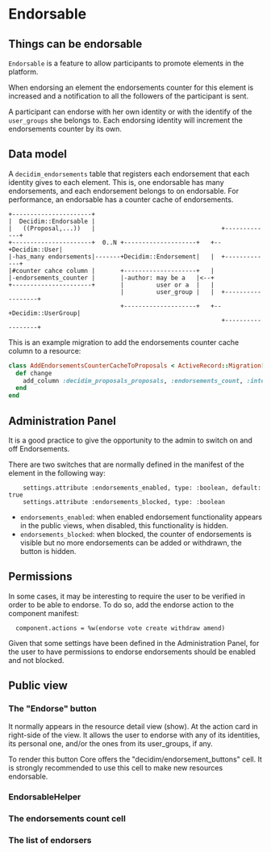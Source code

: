 # Endorsable

## Things can be endorsable

`Endorsable` is a feature to allow participants to promote elements in the platform.

When endorsing an element the endorsements counter for this element is increased and a notification to all the followers of the participant is sent.

A participant can endorse with her own identity or with the identify of the `user_groups` she belongs to. Each endorsing identity will increment the endorsements counter by its own.

## Data model

A `decidim_endorsements` table that registers each endorsement that each identity gives to each element. This is, one endorsable has many endorsements, and each endorsement belongs to on endorsable.
For performance, an endorsable has a counter cache of endorsements.

```
+----------------------+
|  Decidim::Endorsable |
|   ((Proposal,...))   |                                   +-------------+
+----------------------+  0..N +--------------------+   +--+Decidim::User|
|-has_many endorsements|-------+Decidim::Endorsement|   |  +-------------+
|#counter cahce column |       +--------------------+   |
|-endorsements_counter |       |-author: may be a   |<--+
+----------------------+       |         user or a  |   |
                               |         user_group |   |  +------------------+
                               +--------------------+   +--+Decidim::UserGroup|
                                                           +------------------+
```

This is an example migration to add the endorsements counter cache column to a resource:

```ruby
class AddEndorsementsCounterCacheToProposals < ActiveRecord::Migration[5.2]
  def change
    add_column :decidim_proposals_proposals, :endorsements_count, :integer, null: false, default: 0
  end
end

```

## Administration Panel

It is a good practice to give the opportunity to the admin to switch on and off Endorsements.

There are two switches that are normally defined in the manifest of the element in the following way:

```
    settings.attribute :endorsements_enabled, type: :boolean, default: true
    settings.attribute :endorsements_blocked, type: :boolean
```

- `endorsements_enabled`: when enabled endorsement functionality appears in the public views, when disabled, this functionality is hidden.
- `endorsements_blocked`: when blocked, the counter of endorsements is visible but no more endorsements can be added or withdrawn, the button is hidden.


## Permissions

In some cases, it may be interesting to require the user to be verified in order to be able to endorse. To do so, add the endorse action to the component manifest:
```
  component.actions = %w(endorse vote create withdraw amend)
```

Given that some settings have been defined in the Administration Panel, for the user to have permissions to endorse endorsements should be enabled and not blocked.

## Public view

### The "Endorse" button
It normally appears in the resource detail view (show). At the action card in right-side of the view.
It allows the user to endorse with any of its identities, its personal one, and/or the ones from its user_groups, if any.

To render this button Core offers the "decidim/endorsement_buttons" cell. It is strongly recommended to use this cell to make new resources endorsable.

### EndorsableHelper


### The endorsements count cell
### The list of endorsers
